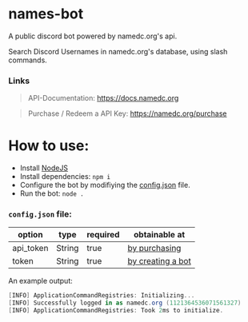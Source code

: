 # names-bot

A public discord bot powered by namedc.org's api.

Search Discord Usernames in namedc.org's database, using slash commands.

### Links

> API-Documentation: https://docs.namedc.org

> Purchase / Redeem a API Key: https://namedc.org/purchase

# How to use:

- Install [NodeJS](https://nodejs.org/en)
- Install dependencies: `npm i`
- Configure the bot by modifiying the [config.json](https://github.com/namedc-org/names-bot/blob/main/config.json) file.
- Run the bot: `node .`

### `config.json` file:

| option | type | required | obtainable at
|----------|----------|----------|----------|
| api_token    | String     | true     | [by purchasing](https://namedc.org/purchase)
| token    | String    | true    | [by creating a bot](https://discord.com/developers/applications)

An example output:

```c#
[INFO] ApplicationCommandRegistries: Initializing...
[INFO] Successfully logged in as namedc.org (1121364536071561327)
[INFO] ApplicationCommandRegistries: Took 2ms to initialize.
```
